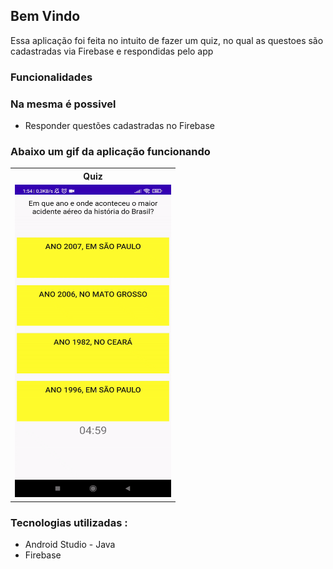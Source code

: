 ## Bem Vindo

Essa aplicação foi feita no intuito de fazer um quiz, no qual as questoes são cadastradas via Firebase e respondidas pelo app

### Funcionalidades

### Na mesma é possivel

- Responder questões cadastradas no Firebase

### Abaixo um gif da aplicação funcionando

<table>
<tbody>
<tr>
  <th>Quiz</th>
</tr>
<tr>
<td><img src="https://raw.githubusercontent.com/DaniloDev/quiz/quizFinalMODIFICADO/src/imgs/gitf1.gif?token=GHSAT0AAAAAABTIJL2E6A7XASFNK6N4YX5UYSWL5AQ" height="500" width="250" style="max-width:100%;">
</td>

</tr>
</tbody>
</table>

### Tecnologias utilizadas :
  - Android Studio - Java
  - Firebase



